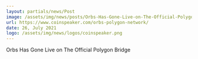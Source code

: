```yaml
---
layout: partials/news/Post
image: /assets/img/news/posts/Orbs-Has-Gone-Live-on-The-Official-Polygon-Bridge.webp
url: https://www.coinspeaker.com/orbs-polygon-network/
date: 26, July 2021
logo: /assets/img/news/logos/coinspeaker.png
---
```


Orbs Has Gone Live on The Official Polygon Bridge